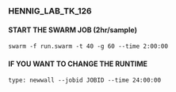 ### HENNIG_LAB_TK_126

#### START THE SWARM JOB (2hr/sample)

```
swarm -f run.swarm -t 40 -g 60 --time 2:00:00
```

#### IF YOU WANT TO CHANGE THE RUNTIME

```
type: newwall --jobid JOBID --time 24:00:00
```

